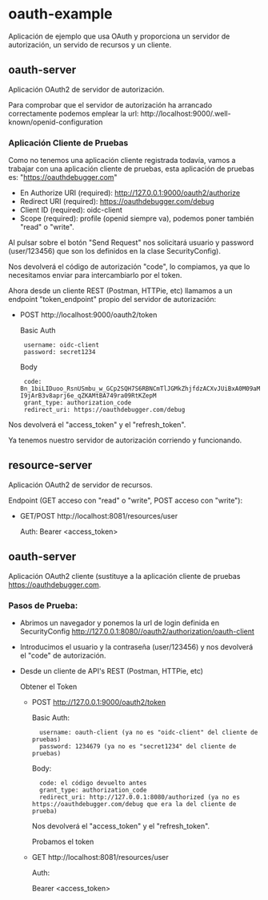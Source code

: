 # oauth-example
Aplicación de ejemplo que usa OAuth y proporciona un servidor de autorización, un servido de recursos y un cliente.

## oauth-server
Aplicación OAuth2 de servidor de autorización.

Para comprobar que el servidor de autorización ha arrancado correctamente podemos emplear la url: http://localhost:9000/.well-known/openid-configuration

### Aplicación Cliente de Pruebas
Como no tenemos una aplicación cliente registrada todavía, vamos a trabajar con una aplicación cliente de pruebas, esta aplicación de pruebas es: "https://oauthdebugger.com"

* En Authorize URI (required): http://127.0.0.1:9000/oauth2/authorize
* Redirect URI (required): https://oauthdebugger.com/debug
* Client ID (required): oidc-client
* Scope (required): profile  (openid siempre va), podemos poner también "read" o "write".

Al pulsar sobre el botón "Send Request" nos solicitará usuario y password (user/123456) que son los definidos en la clase SecurityConfig).

Nos devolverá el código de autorización "code", lo compiamos, ya que lo necesitamos enviar para intercambiarlo por el token.

Ahora desde un cliente REST (Postman, HTTPie, etc) llamamos a un endpoint "token_endpoint" propio del servidor de autorización:
* POST http://localhost:9000/oauth2/token

  Basic Auth

       username: oidc-client
       password: secret1234

  Body

       code: Bn_1biLIDuoo_RsnUSmbu_w_GCp2SQH7S6RBNCmTlJGMkZhjfdzACXvJUiBxA0M09aMFnDz78AI6O4496QApumDl0-I9jArB3v8aprj6e_qZKAMtBA749ra09RtKZepM
       grant_type: authorization_code
       redirect_uri: https://oauthdebugger.com/debug

Nos devolverá el "access_token" y el "refresh_token".

Ya tenemos nuestro servidor de autorización corriendo y funcionando.

## resource-server
Aplicación OAuth2 de servidor de recursos.

Endpoint (GET acceso con "read" o "write", POST acceso con "write"):

* GET/POST http://localhost:8081/resources/user

  Auth: Bearer <access_token>

## oauth-server
Aplicación OAuth2 cliente (sustituye a la aplicación cliente de pruebas https://oauthdebugger.com.

### Pasos de Prueba:
* Abrimos un navegador y ponemos la url de login definida en SecurityConfig http://127.0.0.1:8080//oauth2/authorization/oauth-client
* Introducimos el usuario y la contraseña (user/123456) y nos devolverá el "code" de autorización.
* Desde un cliente de API's REST (Postman, HTTPie, etc)

  Obtener el Token
    * POST http://127.0.0.1:9000/oauth2/token

      Basic Auth:

            username: oauth-client (ya no es "oidc-client" del cliente de pruebas)
            password: 1234679 (ya no es "secret1234" del cliente de pruebas)

      Body:

            code: el código devuelto antes
            grant_type: authorization_code
            redirect_uri: http://127.0.0.1:8080/authorized (ya no es https://oauthdebugger.com/debug que era la del cliente de prueba)
      Nos devolverá el "access_token" y el "refresh_token".

      Probamos el token
    * GET http://localhost:8081/resources/user

      Auth:

      Bearer <access_token>